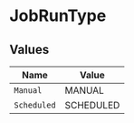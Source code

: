 # JobRunType


## Values

| Name        | Value       |
| ----------- | ----------- |
| `Manual`    | MANUAL      |
| `Scheduled` | SCHEDULED   |